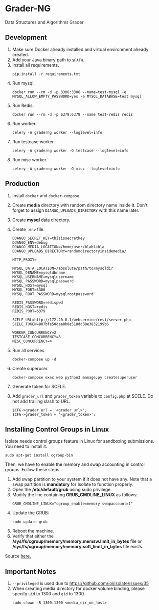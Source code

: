 # Grader-NG

Data Structures and Algorithms Grader

## Development

1. Make sure Docker already installed and virtual environment already created.
1. Add your Java binary path to `$PATH`.
1. Install all requirements.
   ```
   pip install -r requirements.txt
   ```
1. Run mysql.
   ```
   docker run --rm -d -p 3306:3306 --name=test-mysql -e MYSQL_ALLOW_EMPTY_PASSWORD=yes -e MYSQL_DATABASE=test mysql
   ```
1. Run Redis.
   ```
   docker run --rm -d -p 6379:6379 --name test-redis redis
   ```
1. Run worker.
   ```
   celery -A graderng worker --loglevel=info
   ```
1. Run testcase worker.
   ```
   celery -A graderng worker -Q testcase --loglevel=info
   ```
1. Run misc worker.
   ```
   celery -A graderng worker -Q misc --loglevel=info
   ```

## Production

1. Install `docker` and `docker-compose`.
1. Create **media** directory with random directory name inside it. Don't forget
   to assign `DJANGO_UPLOADS_DIRECTORY` with this name later.
1. Create **mysql** data directory.
1. Create `.env` file.

   ```
   DJANGO_SECRET_KEY=thisissecretkey
   DJANGO_ENV=debug
   DJANGO_MEDIA_LOCATION=/home/user/blablabla
   DJANGO_UPLOADS_DIRECTORY=randomdirectoryinsidemedia/

   HTTP_PROXY=

   MYSQL_DATA_LOCATION=/absolute/path/to/mysqldir
   MYSQL_DBNAME=mysqldbname
   MYSQL_USERNAME=mysqlusername
   MYSQL_PASSWORD=mysqlpassword
   MYSQL_HOST=mysql
   MYSQL_PORT=3306
   MYSQL_ROOT_PASSWORD=mysqlrootpassword

   REDIS_PASSWORD=redispwd
   REDIS_HOST=redis
   REDIS_PORT=6379

   SCELE_URL=http://172.20.0.1/webservice/rest/server.php
   SCELE_TOKEN=887bfe50daa8b8e518dd38e3832199b6

   WORKER_CONCURRENCY=2
   TESTCASE_CONCURRENCY=8
   MISC_CONCURRENCY=4
   ```

1. Run all services.
   ```
   docker-compose up -d
   ```
1. Create superuser.
   ```
   docker-compose exec web python3 manage.py createsuperuser
   ```
1. Generate token for SCELE.
1. Add `grader_url` and `grader_token` variable to `config.php` at SCELE. Do not add trailing slash to URL.
   ```
   $CFG->grader_url = '<grader_url>';
   $CFG->grader_token = '<grader_token>';
   ```

## Installing Control Groups in Linux

Isolate needs control groups feature in Linux for sandboxing submissions. You need to install it:

```
sudo apt-get install cgroup-bin
```

Then, we have to enable the memory and swap accounting in control groups. Follow these steps.

1. Add swap partition to your system if it does not have any. Note that a swap partition is **mandatory** for Isolate to function properly.
1. Open the **/etc/default/grub** using sudo privilege.
1. Modify the line containing **GRUB_CMDLINE_LINUX** as follows:
   ```
   GRUB_CMDLINE_LINUX="cgroup_enable=memory swapaccount=1"
   ```
1. Update the GRUB:
   ```
   sudo update-grub
   ```
1. Reboot the machine.
1. Verify that either the **/sys/fs/cgroup/memory/memory.memsw.limit_in_bytes** file or **/sys/fs/cgroup/memory/memory.soft_limit_in_bytes** file exists.

Source [here.](https://judgels.readthedocs.io/en/latest/administrator/gabriel/setup.html#installing-control-groups-in-linux)

## Important Notes

1. `--privileged` is used due to https://github.com/ioi/isolate/issues/35
1. When creating media directory for docker volume binding, please specify `uid` to 1300 and `gid` to 1300.
   ```
   sudo chown -R 1300:1300 <media_dir_on_host>
   ```
